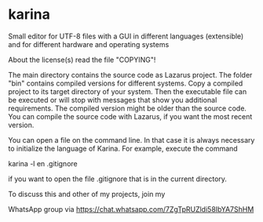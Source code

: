 # karina
Small editor for UTF-8 files with a GUI in different languages (extensible) and for different hardware and operating systems

About the license(s) read the file "COPYING"!

The main directory contains the source code as Lazarus project.
The folder "bin" contains compiled versions for different systems. Copy a compiled project to its target directory of your system. Then the executable file can be executed or will stop with messages that show you additional requirements. The compiled version might be older than the source code. You can compile the source code with Lazarus, if you want the most recent version.

You can open a file on the command line. In that case it is always necessary to initialize the language of Karina. For example, execute the command

karina -l en .gitignore

if you want to open the file .gitignore that is in the current directory.

To discuss this and other of my projects, join my

WhatsApp group via https://chat.whatsapp.com/7ZgTpRUZldi58IbYA7ShHM
